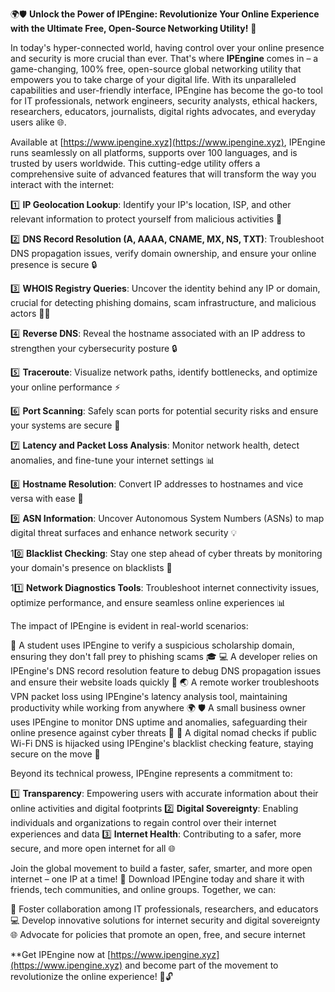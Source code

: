 🌍🛡️ **Unlock the Power of IPEngine: Revolutionize Your Online Experience with the Ultimate Free, Open-Source Networking Utility!** 🚀

In today's hyper-connected world, having control over your online presence and security is more crucial than ever. That's where **IPEngine** comes in – a game-changing, 100% free, open-source global networking utility that empowers you to take charge of your digital life. With its unparalleled capabilities and user-friendly interface, IPEngine has become the go-to tool for IT professionals, network engineers, security analysts, ethical hackers, researchers, educators, journalists, digital rights advocates, and everyday users alike 🌐.

Available at [https://www.ipengine.xyz](https://www.ipengine.xyz), IPEngine runs seamlessly on all platforms, supports over 100 languages, and is trusted by users worldwide. This cutting-edge utility offers a comprehensive suite of advanced features that will transform the way you interact with the internet:

1️⃣ **IP Geolocation Lookup**: Identify your IP's location, ISP, and other relevant information to protect yourself from malicious activities 📍

2️⃣ **DNS Record Resolution (A, AAAA, CNAME, MX, NS, TXT)**: Troubleshoot DNS propagation issues, verify domain ownership, and ensure your online presence is secure 🔒

3️⃣ **WHOIS Registry Queries**: Uncover the identity behind any IP or domain, crucial for detecting phishing domains, scam infrastructure, and malicious actors 🕵️‍♂️

4️⃣ **Reverse DNS**: Reveal the hostname associated with an IP address to strengthen your cybersecurity posture 🔒

5️⃣ **Traceroute**: Visualize network paths, identify bottlenecks, and optimize your online performance ⚡️

6️⃣ **Port Scanning**: Safely scan ports for potential security risks and ensure your systems are secure 🔑

7️⃣ **Latency and Packet Loss Analysis**: Monitor network health, detect anomalies, and fine-tune your internet settings 📊

8️⃣ **Hostname Resolution**: Convert IP addresses to hostnames and vice versa with ease 🔌

9️⃣ **ASN Information**: Uncover Autonomous System Numbers (ASNs) to map digital threat surfaces and enhance network security 💡

10️⃣ **Blacklist Checking**: Stay one step ahead of cyber threats by monitoring your domain's presence on blacklists 🚫

11️⃣ **Network Diagnostics Tools**: Troubleshoot internet connectivity issues, optimize performance, and ensure seamless online experiences 📊

The impact of IPEngine is evident in real-world scenarios:

🤔 A student uses IPEngine to verify a suspicious scholarship domain, ensuring they don't fall prey to phishing scams 🎓
💻 A developer relies on IPEngine's DNS record resolution feature to debug DNS propagation issues and ensure their website loads quickly 🚀
🌏 A remote worker troubleshoots VPN packet loss using IPEngine's latency analysis tool, maintaining productivity while working from anywhere 🌍
🛡️ A small business owner uses IPEngine to monitor DNS uptime and anomalies, safeguarding their online presence against cyber threats 💼
🔑 A digital nomad checks if public Wi-Fi DNS is hijacked using IPEngine's blacklist checking feature, staying secure on the move 🚀

Beyond its technical prowess, IPEngine represents a commitment to:

1️⃣ **Transparency**: Empowering users with accurate information about their online activities and digital footprints
2️⃣ **Digital Sovereignty**: Enabling individuals and organizations to regain control over their internet experiences and data
3️⃣ **Internet Health**: Contributing to a safer, more secure, and more open internet for all 🌐

Join the global movement to build a faster, safer, smarter, and more open internet – one IP at a time! 🔗 Download IPEngine today and share it with friends, tech communities, and online groups. Together, we can:

🤝 Foster collaboration among IT professionals, researchers, and educators
💻 Develop innovative solutions for internet security and digital sovereignty
🌐 Advocate for policies that promote an open, free, and secure internet

**Get IPEngine now at [https://www.ipengine.xyz](https://www.ipengine.xyz) and become part of the movement to revolutionize the online experience! 🚀🔓
